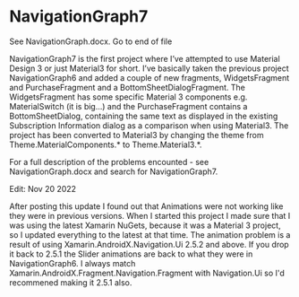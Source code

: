 # NavigationGraph7
See NavigationGraph.docx.
Go to end of file

NavigationGraph7 is the first project where I’ve attempted to use Material Design 3 or just Material3 for short. I’ve basically taken the previous project NavigationGraph6 and added a couple of new fragments, WidgetsFragment and PurchaseFragment and a BottomSheetDialogFragment. The WidgetsFragment has some specific Material 3 components e.g. MaterialSwitch (it is big…) and the PurchaseFragment contains a BottomSheetDialog, containing the same text as displayed in the existing Subscription Information dialog as a comparison when using Material3. The project has been converted to Material3 by changing the theme from  Theme.MaterialComponents.* to Theme.Material3.*.

For a full description of the problems encounted - see NavigationGraph.docx and search for NavigationGraph7.

Edit: Nov 20 2022

After posting this update I found out that Animations were not working like they were in previous versions. When I started this project I made sure that I was using the latest Xamarin NuGets, because it was a Material 3 project, so I updated everything to the latest at that time. The animation problem is a result of using Xamarin.AndroidX.Navigation.Ui 2.5.2 and above. If you drop it back to 2.5.1 the Slider animations are back to what they were in NavigationGraph6. I always match Xamarin.AndroidX.Fragment.Navigation.Fragment with Navigation.Ui so I'd recommened making it 2.5.1 also.
